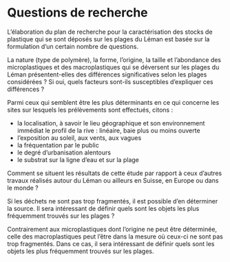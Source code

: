# Questions de recherche

L’élaboration du plan de recherche pour la caractérisation des stocks de plastique qui se sont déposés sur les plages du Léman est basée sur la formulation d’un certain nombre de questions.

La nature (type de polymère), la forme, l’origine, la taille et l’abondance des microplastiques et des macroplastiques qui se déversent sur les plages du Léman présentent-elles des différences significatives selon les plages considérées ?
Si oui, quels facteurs sont-ils susceptibles d’expliquer ces différences ?

Parmi ceux qui semblent être les plus déterminants en ce qui concerne les sites sur lesquels les prélèvements sont effectués, citons :

* la localisation, à savoir le lieu géographique et son environnement immédiat le profil de la rive : linéaire, baie plus ou moins ouverte
* l’exposition au soleil, aux vents, aux vagues
* la fréquentation par le public
* le degré d’urbanisation alentours
* le substrat sur la ligne d’eau et sur la plage

Comment se situent les résultats de cette étude par rapport à ceux d’autres travaux réalisés autour du Léman ou ailleurs en Suisse, en Europe ou dans le monde ?

Si les déchets ne sont pas trop fragmentés, il est possible d’en déterminer la source. Il sera intéressant de définir quels sont les objets les plus fréquemment trouvés sur les plages ? 

Contrairement aux microplastiques dont l’origine ne peut être déterminée, celle des macroplastiques peut l’être dans la mesure où ceux-ci ne sont pas trop fragmentés. Dans ce cas, il sera intéressant de définir quels sont les objets les plus fréquemment trouvés sur les plages.
